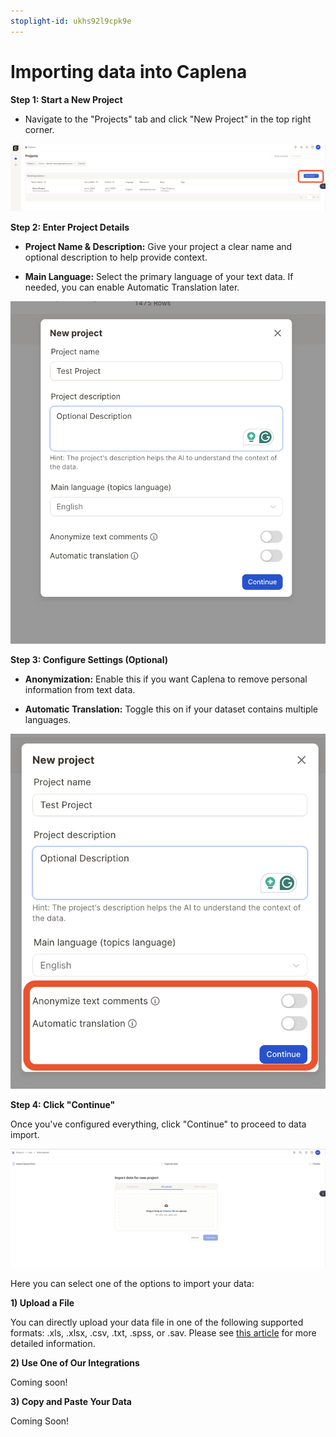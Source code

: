 ```yaml
---
stoplight-id: ukhs92l9cpk9e
---
```


# Importing data into Caplena



**Step 1: Start a New Project**

- Navigate to the "Projects" tab and click "New Project" in the top right corner.

![Screenshot 2025-02-06 at 14.33.41.png](<../assets/images/Screenshot 2025-02-06 at 14.33.41.png>)


**Step 2: Enter Project Details**

- **Project Name & Description:** Give your project a clear name and optional description to help provide context.

- **Main Language:** Select the primary language of your text data. If needed, you can enable Automatic Translation later.

![Screenshot 2025-02-06 at 15.43.26.png](<../assets/images/Screenshot 2025-02-06 at 15.43.26.png>)



**Step 3: Configure Settings (Optional)**

- **Anonymization:** Enable this if you want Caplena to remove personal information from text data.

- **Automatic Translation:** Toggle this on if your dataset contains multiple languages.

![Screenshot 2025-02-06 at 15.44.39.png](<../assets/images/Screenshot 2025-02-06 at 15.44.39.png>)


**Step 4: Click "Continue"**

Once you've configured everything, click "Continue" to proceed to data import.

![Screenshot 2025-02-06 at 16.38.42.png](<../assets/images/Screenshot 2025-02-06 at 16.38.42.png>)


Here you can select one of the options to import your data:


**1) Upload a File**

You can directly upload your data file in one of the following supported formats:
.xls, .xlsx, .csv, .txt, .spss, or .sav. Please see [this article](04-01-Import-Data.md) for more detailed information.

**2) Use One of Our Integrations**

Coming soon!

**3) Copy and Paste Your Data**

Coming Soon!
